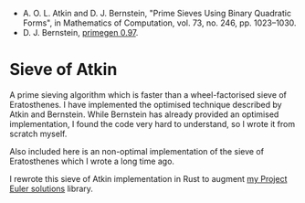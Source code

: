 * A. O. L. Atkin and D. J. Bernstein, "Prime Sieves Using Binary Quadratic Forms", in Mathematics of Computation,
  vol. 73, no. 246, pp. 1023–1030.
* D. J. Bernstein, [primegen 0.97](http://cr.yp.to/primegen.html).

# Sieve of Atkin

A prime sieving algorithm which is faster than a wheel-factorised sieve of Eratosthenes. I have implemented the
optimised technique described by Atkin and Bernstein. While Bernstein has already provided an optimised implementation,
I found the code very hard to understand, so I wrote it from scratch myself.

Also included here is an non-optimal implementation of the sieve of Eratosthenes which I wrote a long time ago.

I rewrote this sieve of Atkin implementation in Rust to augment
[my Project Euler solutions](https://github.com/tfpf/project-euler) library.
